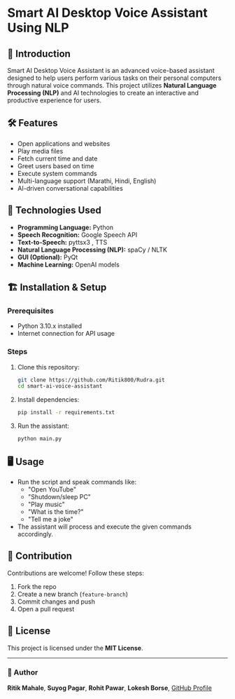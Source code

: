 # Smart AI Desktop Voice Assistant Using NLP

## 🚀 Introduction
Smart AI Desktop Voice Assistant is an advanced voice-based assistant designed to help users perform various tasks on their personal computers through natural voice commands. This project utilizes **Natural Language Processing (NLP)** and AI technologies to create an interactive and productive experience for users.

## 🛠️ Features
- Open applications and websites
- Play media files
- Fetch current time and date
- Greet users based on time
- Execute system commands
- Multi-language support (Marathi, Hindi, English)
- AI-driven conversational capabilities

## 📌 Technologies Used
- **Programming Language:** Python
- **Speech Recognition:** Google Speech API
- **Text-to-Speech:** pyttsx3 , TTS
- **Natural Language Processing (NLP):** spaCy / NLTK
- **GUI (Optional):**  PyQt
- **Machine Learning:** OpenAI models

## 🏗️ Installation & Setup
### Prerequisites
- Python 3.10.x installed
- Internet connection for API usage

### Steps
1. Clone this repository:
   ```bash
   git clone https://github.com/Ritik800/Rudra.git
   cd smart-ai-voice-assistant
   ```
2. Install dependencies:
   ```bash
   pip install -r requirements.txt
   ```
3. Run the assistant:
   ```bash
   python main.py
   ```

## 🖥️ Usage
- Run the script and speak commands like:
  - "Open YouTube"
  - "Shutdown/sleep PC"
  - "Play music"
  - "What is the time?"
  - "Tell me a joke"
- The assistant will process and execute the given commands accordingly.



## 🤝 Contribution
Contributions are welcome! Follow these steps:
1. Fork the repo
2. Create a new branch (`feature-branch`)
3. Commit changes and push
4. Open a pull request

## 🔗 License
This project is licensed under the **MIT License**.

---

### 👤 Author
**Ritik Mahale**, 
**Suyog Pagar**,
**Rohit Pawar**,
**Lokesh Borse**,
[GitHub Profile](https://github.com/Ritik800/Rudra.git)



